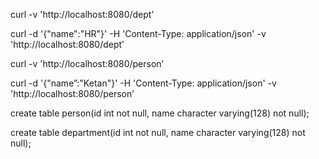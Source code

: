 curl -v 'http://localhost:8080/dept’

curl -d '{"name":"HR"}' -H 'Content-Type: application/json' -v 'http://localhost:8080/dept’

curl -v 'http://localhost:8080/person’

curl -d '{"name”:"Ketan"}' -H 'Content-Type: application/json' -v 'http://localhost:8080/person’


create table person(id int not null, name character varying(128) not null);

create table department(id int not null, name character varying(128) not null);

